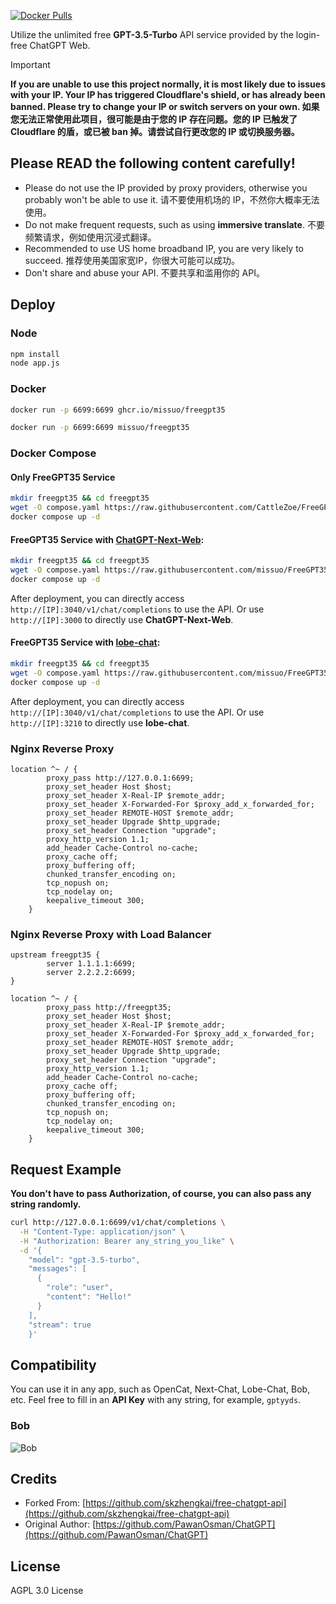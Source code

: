 [![Docker Pulls][1]](https://hub.docker.com/r/missuo/freegpt35)

[1]: https://img.shields.io/docker/pulls/missuo/freegpt35?logo=docker

Utilize the unlimited free **GPT-3.5-Turbo** API service provided by the login-free ChatGPT Web.


> [!IMPORTANT]  
> **If you are unable to use this project normally, it is most likely due to issues with your IP. Your IP has triggered Cloudflare's shield, or has already been banned. Please try to change your IP or switch servers on your own. 如果您无法正常使用此项目，很可能是由于您的 IP 存在问题。您的 IP 已触发了 Cloudflare 的盾，或已被 ban 掉。请尝试自行更改您的 IP 或切换服务器。**

## Please READ the following content carefully!
- Please do not use the IP provided by proxy providers, otherwise you probably won't be able to use it. 请不要使用机场的 IP，不然你大概率无法使用。
- Do not make frequent requests, such as using **immersive translate**. 不要频繁请求，例如使用沉浸式翻译。
- Recommended to use US home broadband IP, you are very likely to succeed. 推荐使用美国家宽IP，你很大可能可以成功。
- Don't share and abuse your API. 不要共享和滥用你的 API。

## Deploy
### Node

```bash
npm install
node app.js
```
### Docker

```bash
docker run -p 6699:6699 ghcr.io/missuo/freegpt35
```

```bash
docker run -p 6699:6699 missuo/freegpt35
```

### Docker Compose

#### Only FreeGPT35 Service

```bash
mkdir freegpt35 && cd freegpt35
wget -O compose.yaml https://raw.githubusercontent.com/CattleZoe/FreeGPT35/main/compose.yaml
docker compose up -d
```

#### FreeGPT35 Service with [ChatGPT-Next-Web](https://github.com/ChatGPTNextWeb/ChatGPT-Next-Web):

```bash
mkdir freegpt35 && cd freegpt35
wget -O compose.yaml https://raw.githubusercontent.com/missuo/FreeGPT35/main/compose_with_next_chat.yaml
docker compose up -d
```

After deployment, you can directly access `http://[IP]:3040/v1/chat/completions` to use the API. Or use `http://[IP]:3000` to directly use **ChatGPT-Next-Web**.

#### FreeGPT35 Service with [lobe-chat](https://github.com/lobehub/lobe-chat):

```bash
mkdir freegpt35 && cd freegpt35
wget -O compose.yaml https://raw.githubusercontent.com/missuo/FreeGPT35/main/compose_with_lobe_chat.yaml
docker compose up -d
```

After deployment, you can directly access `http://[IP]:3040/v1/chat/completions` to use the API. Or use `http://[IP]:3210` to directly use **lobe-chat**.

### Nginx Reverse Proxy

```nginx
location ^~ / {
        proxy_pass http://127.0.0.1:6699; 
        proxy_set_header Host $host; 
        proxy_set_header X-Real-IP $remote_addr; 
        proxy_set_header X-Forwarded-For $proxy_add_x_forwarded_for; 
        proxy_set_header REMOTE-HOST $remote_addr; 
        proxy_set_header Upgrade $http_upgrade; 
        proxy_set_header Connection "upgrade"; 
        proxy_http_version 1.1; 
        add_header Cache-Control no-cache; 
        proxy_cache off;
        proxy_buffering off;
        chunked_transfer_encoding on;
        tcp_nopush on;
        tcp_nodelay on;
        keepalive_timeout 300;
    }
```

### Nginx Reverse Proxy with Load Balancer

```nginx
upstream freegpt35 {
        server 1.1.1.1:6699;
        server 2.2.2.2:6699;
}

location ^~ / {
        proxy_pass http://freegpt35; 
        proxy_set_header Host $host; 
        proxy_set_header X-Real-IP $remote_addr; 
        proxy_set_header X-Forwarded-For $proxy_add_x_forwarded_for; 
        proxy_set_header REMOTE-HOST $remote_addr; 
        proxy_set_header Upgrade $http_upgrade; 
        proxy_set_header Connection "upgrade"; 
        proxy_http_version 1.1; 
        add_header Cache-Control no-cache; 
        proxy_cache off;
        proxy_buffering off;
        chunked_transfer_encoding on;
        tcp_nopush on;
        tcp_nodelay on;
        keepalive_timeout 300;
    }
```

## Request Example

**You don't have to pass Authorization, of course, you can also pass any string randomly.**

```bash
curl http://127.0.0.1:6699/v1/chat/completions \
  -H "Content-Type: application/json" \
  -H "Authorization: Bearer any_string_you_like" \
  -d '{
    "model": "gpt-3.5-turbo",
    "messages": [
      {
        "role": "user",
        "content": "Hello!"
      }
    ],
    "stream": true
    }'
```

## Compatibility

You can use it in any app, such as OpenCat, Next-Chat, Lobe-Chat, Bob, etc. Feel free to fill in an **API Key** with any string, for example, `gptyyds`.

### Bob
![Bob](./img/bob.png)

## Credits
- Forked From: [https://github.com/skzhengkai/free-chatgpt-api](https://github.com/skzhengkai/free-chatgpt-api)
- Original Author: [https://github.com/PawanOsman/ChatGPT](https://github.com/PawanOsman/ChatGPT)

## License
AGPL 3.0 License
